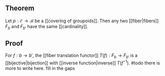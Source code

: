 ## Theorem
Let $p:\mathcal E\to \mathcal B$ be a [[covering of groupoids]]. Then any two [[fiber|fibers]] $F_b$ and $F_{b'}$ have the same [[cardinality]]. 
## Proof
For $f:b\to b'$, the [[fiber translation functor]] $T(f):F_b\to F_{b'}$ is a [[bijective|bijection]] with [[inverse function|inverse]] $T(f^{-1})$. #todo  there is more to write here. fill in the gaps
